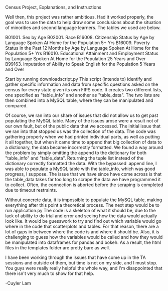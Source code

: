 Census Project, Explanations, and Instructions

Well then, this project was rather ambitious.
Had it worked properly, the goal was to use the data to help draw some conclusions about the situation of minorities and second language learners.  The tables we used are below.

B01001. Sex by Age
B02001. Race
B16008. Citizenship Status by Age by Language Spoken At Home for the Population 5+ Yrs 
B16009. Poverty Status in the Past 12 Months by Age by Language Spoken At Home for the Population 5+ Yrs 
B16010. Educational Attainment and Employment Status by Language Spoken At Home for the Population 25 Years and Over 
B99163. Imputation of Ability to Speak English for the Population 5 Years and Over 


Start by running downloadscript.py
This script (intends to) identify and gather specific information and data from specific questions asked on the census for every state given its own FIPS code.
It creates two different lists, one specified as "table_info" and another as "table_data".
The two lists are then combined into a MySQL table, where they can be manipulated and compared.

Of course, we ran into our share of issues that did not allow us to get past populating the MySQL table.  Many of the issues arose were a result not of our own fault, but of the public data that we accessed.
The initial issue that we ran into that stopped us was the collection of the data.  The code was gathering properly when we had printed individual parts, as well as putting it all together, but when it came time to append that big collection of data to a dictionary, the data became incorrectly formatted.  We found a way around the problem by simply omitting the append to the dictionary for both "table_info" and "table_data".  Returning the tuple list instead of the dictionary correctly formatted the data.
With the bypassed .append line, I was able to populate a MySQL table with the table_info, which was good progress, I suppose.
The issue that we have since have come across is that the table_data takes far too long to scrape the data we have programmed it to collect.  Often, the connection is aborted before the scraping is completed due to timeout restraints.

Without concrete data, it is impossible to populate the MySQL table, making everything after this point a theoretical process.
The next step would be to run application.py
The code is a skeleton of what it should be, due to the lack of ability to do trial and error and seeing how the data would actually look like.  It would be guesswork to try and find out which variable would go where in the code that scatterplots and tables.  For that reason, there are a lot of gaps in between where the code is and where it should be.  Also, it is challenging to guess how the variables would be called and how they would be manipulated into dataframes for pandas and bokeh.  As a result, the html files in the templates folder are pretty bare as well.

I have been working through the issues that have come up in the TA sessions and outside of them, but time is not on my side, and I must stop.  You guys were really really helpful the whole way, and I'm disappointed that there isn't very much to show for that help.

-Cuyler Lam